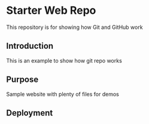 # Starter Web Repo

This repository is for showing how Git and GitHub work

## Introduction

This is an example to show how git repo works 

## Purpose

Sample website with plenty of files for demos

## Deployment

